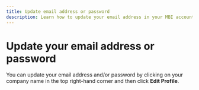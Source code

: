```yaml
---
title: Update email address or password
description: Learn how to update your email address in your MBI account. 
---
```

# Update your email address or password

You can update your email address and/or password by clicking on your company name in the top right-hand corner and then click **Edit Profile**.

